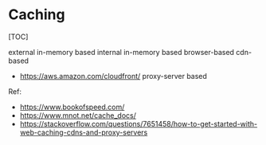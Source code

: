 <h1>Caching</h1>

[TOC]

external in-memory based
internal in-memory based
browser-based
cdn-based
- https://aws.amazon.com/cloudfront/
proxy-server based


Ref:
- https://www.bookofspeed.com/
- https://www.mnot.net/cache_docs/
- https://stackoverflow.com/questions/7651458/how-to-get-started-with-web-caching-cdns-and-proxy-servers